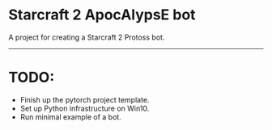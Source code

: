 # Starcraft 2 ApocAlypsE bot

A project for creating a Starcraft 2 Protoss bot.

---
# TODO:
* Finish up the pytorch project template.
* Set up Python infrastructure on Win10.
* Run minimal example of a bot.
